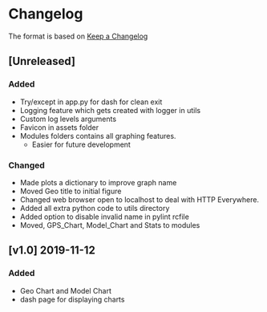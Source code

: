 <!-- markdownlint-disable MD024 -->
# Changelog

The format is based on [Keep a Changelog](https://keepachangelog.com/en/1.0.0/)

## [Unreleased]

### Added

- Try/except in app.py for dash for clean exit
- Logging feature which gets created with logger in utils
- Custom log levels arguments
- Favicon in assets folder
- Modules folders contains all graphing features.
  - Easier for future development

### Changed

- Made plots a dictionary to improve graph name
- Moved Geo title to initial figure
- Changed web browser open to localhost to deal with HTTP Everywhere.
- Added all extra python code to utils directory
- Added option to disable invalid name in pylint rcfile
- Moved, GPS_Chart, Model_Chart and Stats to modules

## [v1.0] 2019-11-12

### Added

- Geo Chart and Model Chart
- dash page for displaying charts
